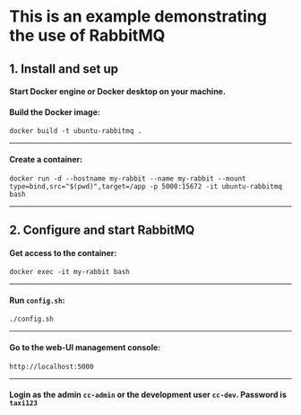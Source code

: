 # This is an example demonstrating the use of RabbitMQ

## 1. Install and set up
#### Start Docker engine or Docker desktop on your machine.
#### Build the Docker image:
```
docker build -t ubuntu-rabbitmq .
```
---
#### Create a container:
```
docker run -d --hostname my-rabbit --name my-rabbit --mount type=bind,src="$(pwd)",target=/app -p 5000:15672 -it ubuntu-rabbitmq bash
```
---
## 2. Configure and start RabbitMQ
#### Get access to the container:
```
docker exec -it my-rabbit bash
```
---
#### Run `config.sh`:
```
./config.sh
```
---
#### Go to the web-UI management console:
```
http://localhost:5000
```
---
#### Login as the admin `cc-admin` or the development user `cc-dev`. Password is `taxi123`